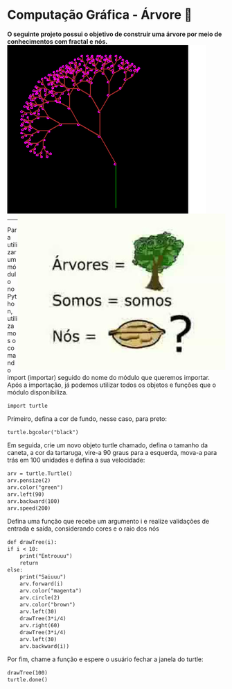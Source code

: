 # Computação Gráfica - Árvore 🌳

<f2 align = "left"> **O seguinte projeto possui o objetivo de construir uma árvore por meio de conhecimentos com fractal e nós.**</f2> 
<img src="tree.gif" align="center"/> <img src="nozes.jpeg" align="right"/>
<hr> </hr>

<p>Para utilizar um módulo no Python, utilizamos o comando import (importar) seguido do nome do módulo que queremos importar. Após a importação, já podemos utilizar todos os objetos e funções que o módulo disponibiliza.<p>   
  
    import turtle
    
<p>Primeiro, defina a cor de fundo, nesse caso, para preto:<p>   
  
    turtle.bgcolor("black")
  
<p> Em seguida, crie um novo objeto turtle chamado, defina o tamanho da caneta, a cor da tartaruga, vire-a 90 graus para a esquerda, mova-a para trás em 100 unidades e defina a sua velocidade: </p>

    arv = turtle.Turtle()
    arv.pensize(2)
    arv.color("green")
    arv.left(90)
    arv.backward(100)
    arv.speed(200)

<p> Defina uma função que recebe um argumento i e realize validações de entrada e saída, considerando cores e o raio dos nós </p>
  
    def drawTree(i):
    if i < 10:
        print("Entrouuu")
        return
    else:
        print("Saiuuu")
        arv.forward(i)
        arv.color("magenta")
        arv.circle(2)
        arv.color("brown")
        arv.left(30)
        drawTree(3*i/4)
        arv.right(60)
        drawTree(3*i/4)
        arv.left(30)
        arv.backward(i))

<p> Por fim, chame a função e espere o usuário fechar a janela do turtle:</p>

    drawTree(100)
    turtle.done()
